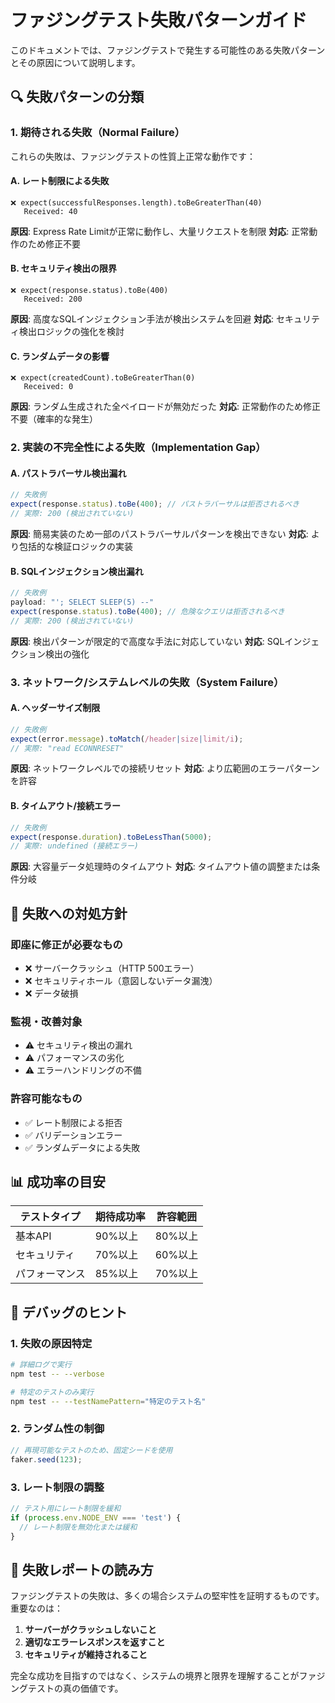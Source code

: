 # ファジングテスト失敗パターンガイド

このドキュメントでは、ファジングテストで発生する可能性のある失敗パターンとその原因について説明します。

## 🔍 失敗パターンの分類

### 1. 期待される失敗（Normal Failure）

これらの失敗は、ファジングテストの性質上正常な動作です：

#### **A. レート制限による失敗**
```
❌ expect(successfulResponses.length).toBeGreaterThan(40)
   Received: 40
```
**原因**: Express Rate Limitが正常に動作し、大量リクエストを制限
**対応**: 正常動作のため修正不要

#### **B. セキュリティ検出の限界**
```
❌ expect(response.status).toBe(400)
   Received: 200
```
**原因**: 高度なSQLインジェクション手法が検出システムを回避
**対応**: セキュリティ検出ロジックの強化を検討

#### **C. ランダムデータの影響**
```
❌ expect(createdCount).toBeGreaterThan(0)
   Received: 0
```
**原因**: ランダム生成された全ペイロードが無効だった
**対応**: 正常動作のため修正不要（確率的な発生）

### 2. 実装の不完全性による失敗（Implementation Gap）

#### **A. パストラバーサル検出漏れ**
```javascript
// 失敗例
expect(response.status).toBe(400); // パストラバーサルは拒否されるべき
// 実際: 200 (検出されていない)
```
**原因**: 簡易実装のため一部のパストラバーサルパターンを検出できない
**対応**: より包括的な検証ロジックの実装

#### **B. SQLインジェクション検出漏れ**
```javascript
// 失敗例
payload: "'; SELECT SLEEP(5) --"
expect(response.status).toBe(400); // 危険なクエリは拒否されるべき
// 実際: 200 (検出されていない)
```
**原因**: 検出パターンが限定的で高度な手法に対応していない
**対応**: SQLインジェクション検出の強化

### 3. ネットワーク/システムレベルの失敗（System Failure）

#### **A. ヘッダーサイズ制限**
```javascript
// 失敗例
expect(error.message).toMatch(/header|size|limit/i);
// 実際: "read ECONNRESET"
```
**原因**: ネットワークレベルでの接続リセット
**対応**: より広範囲のエラーパターンを許容

#### **B. タイムアウト/接続エラー**
```javascript
// 失敗例  
expect(response.duration).toBeLessThan(5000);
// 実際: undefined (接続エラー)
```
**原因**: 大容量データ処理時のタイムアウト
**対応**: タイムアウト値の調整または条件分岐

## 🎯 失敗への対処方針

### 即座に修正が必要なもの
- ❌ サーバークラッシュ（HTTP 500エラー）
- ❌ セキュリティホール（意図しないデータ漏洩）
- ❌ データ破損

### 監視・改善対象
- ⚠️ セキュリティ検出の漏れ
- ⚠️ パフォーマンスの劣化
- ⚠️ エラーハンドリングの不備

### 許容可能なもの
- ✅ レート制限による拒否
- ✅ バリデーションエラー
- ✅ ランダムデータによる失敗

## 📊 成功率の目安

| テストタイプ | 期待成功率 | 許容範囲 |
|------------|-----------|----------|
| 基本API | 90%以上 | 80%以上 |
| セキュリティ | 70%以上 | 60%以上 |
| パフォーマンス | 85%以上 | 70%以上 |

## 🔧 デバッグのヒント

### 1. 失敗の原因特定
```bash
# 詳細ログで実行
npm test -- --verbose

# 特定のテストのみ実行
npm test -- --testNamePattern="特定のテスト名"
```

### 2. ランダム性の制御
```javascript
// 再現可能なテストのため、固定シードを使用
faker.seed(123);
```

### 3. レート制限の調整
```javascript
// テスト用にレート制限を緩和
if (process.env.NODE_ENV === 'test') {
  // レート制限を無効化または緩和
}
```

## 📝 失敗レポートの読み方

ファジングテストの失敗は、多くの場合システムの堅牢性を証明するものです。重要なのは：

1. **サーバーがクラッシュしないこと**
2. **適切なエラーレスポンスを返すこと**  
3. **セキュリティが維持されること**

完全な成功を目指すのではなく、システムの境界と限界を理解することがファジングテストの真の価値です。